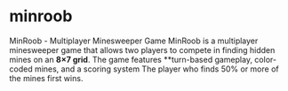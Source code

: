 # minroob
MinRoob - Multiplayer Minesweeper Game  MinRoob is a multiplayer minesweeper game that allows two players to compete in finding hidden mines on an **8×7 grid**. The game features **turn-based gameplay, color-coded mines, and a scoring system The player who finds 50% or more of the mines first wins.

